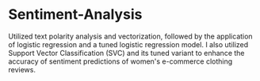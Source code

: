 # Sentiment-Analysis

Utilized text polarity analysis and vectorization, followed by the application of logistic regression and a tuned logistic regression model. I also utilized Support Vector Classification (SVC) and its tuned variant to enhance the accuracy of sentiment predictions of women's e-commerce clothing reviews.
